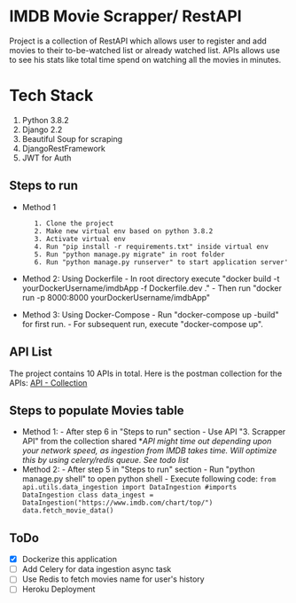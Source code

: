 # IMDB Movie Scrapper/ RestAPI

Project is a collection of RestAPI which allows user to register and add movies to their to-be-watched list or already watched list. APIs allows use to see his stats like total time spend on watching all the movies in minutes.

# Tech Stack

1.  Python 3.8.2
2.  Django 2.2
3.  Beautiful Soup for scraping
4.  DjangoRestFramework
5.  JWT for Auth

## Steps to run

- Method 1

      	 1. Clone the project
      	 2. Make new virtual env based on python 3.8.2
      	 3. Activate virtual env
      	 4. Run "pip install -r requirements.txt" inside virtual env
      	 5. Run "python manage.py migrate" in root folder
      	 6. Run "python manage.py runserver" to start application server'

* Method 2: Using Dockerfile - In root directory execute "docker build -t yourDockerUsername/imdbApp -f Dockerfile.dev ." - Then run "docker run -p 8000:8000 yourDockerUsername/imdbApp"

- Method 3: Using Docker-Compose - Run "docker-compose up -build" for first run. - For subsequent run, execute "docker-compose up".

## API List

The project contains 10 APIs in total.
Here is the postman collection for the APIs:
[API - Collection](https://www.getpostman.com/collections/82689d6d2e1e640deeff)

## Steps to populate Movies table

- Method 1: - After step 6 in "Steps to run" section - Use API "3. Scrapper API" from the collection shared \*_API might time out depending upon your network speed, as ingestion from IMDB takes time. Will optimize this by using celery/redis queue. See todo list_
- Method 2: - After step 5 in "Steps to run" section - Run "python manage.py shell" to open python shell - Execute following code:
  `from api.utils.data_ingestion import DataIngestion #imports DataIngestion class data_ingest = DataIngestion("https://www.imdb.com/chart/top/") data.fetch_movie_data()`

## ToDo

- [x] Dockerize this application
- [ ] Add Celery for data ingestion async task
- [ ] Use Redis to fetch movies name for user's history
- [ ] Heroku Deployment
